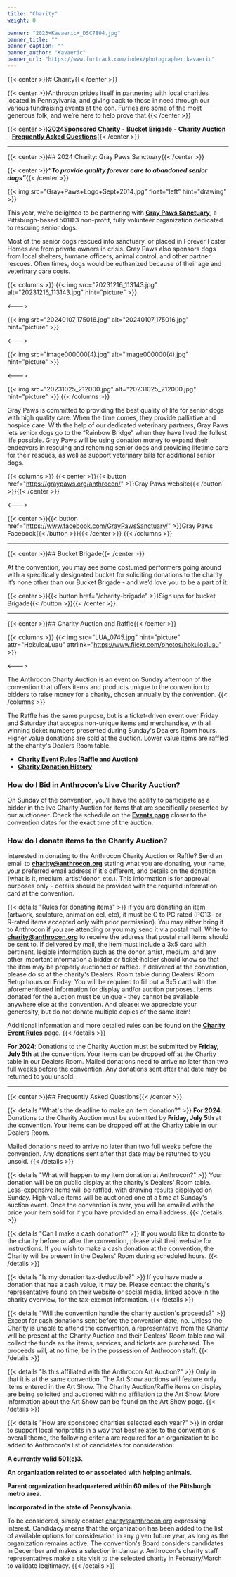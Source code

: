 ```yaml
---
title: "Charity"
weight: 0

banner: "2023+Kavaeric+_DSC7804.jpg"
banner_title: ""
banner_caption: ""
banner_author: "Kavaeric"
banner_url: "https://www.furtrack.com/index/photographer:kavaeric"
---
```


{{< center >}}# Charity{{< /center >}}

{{< center >}}Anthrocon prides itself in partnering with local charities located in Pennsylvania, and giving back to those in need through our various fundraising events at the con. Furries are some of the most generous folk, and we’re here to help prove that.{{< /center >}}

{{< center >}}[**202**](#2024-charity-gray-paws-sanctuary)[**4**](#2024-charity-gray-paws-sanctuary)[**Sponsored Charity**](#2024-charity-gray-paws-sanctuary) - [**Bucket Brigade**](#bucket-brigade) - [**Charity Auction**](#charity-auction-and-raffle) - [**Frequently Asked Questions**](#frequently-asked-questions){{< /center >}}

***

{{< center >}}## 2024 Charity: Gray Paws Sanctuary{{< /center >}}

{{< center >}}***“To provide quality forever care to abandoned senior dogs”***{{< /center >}}

{{< img src="Gray+Paws+Logo+Sept+2014.jpg" float="left" hint="drawing" >}}

This year, we’re delighted to be partnering with [**Gray Paws Sanctuary**](https://graypaws.org), a Pittsburgh-based 501©3 non-profit, fully volunteer organization dedicated to rescuing senior dogs.

Most of the senior dogs rescued into sanctuary, or placed in Forever Foster Homes are from private owners in crisis. Gray Paws also sponsors dogs from local shelters, humane officers, animal control, and other partner rescues. Often times, dogs would be euthanized because of their age and veterinary care costs.

{{< columns >}}
{{< img src="20231216_113143.jpg" alt="20231216_113143.jpg" hint="picture" >}}

<--->

{{< img src="20240107_175016.jpg" alt="20240107_175016.jpg" hint="picture" >}}

<--->

{{< img src="image000000(4).jpg" alt="image000000(4).jpg" hint="picture" >}}

<--->

{{< img src="20231025_212000.jpg" alt="20231025_212000.jpg" hint="picture" >}}
{{< /columns >}}

Gray Paws is committed to providing the best quality of life for senior dogs with high quality care. When the time comes, they provide palliative and hospice care. With the help of our dedicated veterinary partners, Gray Paws lets senior dogs go to the “Rainbow Bridge” when they have lived the fullest life possible. Gray Paws will be using donation money to expand their endeavors in rescuing and rehoming senior dogs and providing lifetime care for their rescues, as well as support veterinary bills for additional senior dogs.

{{< columns >}}
{{< center >}}{{< button href="https://graypaws.org/anthrocon/" >}}Gray Paws website{{< /button >}}{{< /center >}}

<--->

{{< center >}}{{< button href="https://www.facebook.com/GrayPawsSanctuary/" >}}Gray Paws Facebook{{< /button >}}{{< /center >}}
{{< /columns >}}

***

{{< center >}}## Bucket Brigade{{< /center >}}

At the convention, you may see some costumed performers going around with a specifically designated bucket for soliciting donations to the charity. It’s none other than our Bucket Brigade - and we’d love you to be a part of it.

{{< center >}}{{< button href="/charity-brigade" >}}Sign ups for bucket Brigade{{< /button >}}{{< /center >}}

***

{{< center >}}## Charity Auction and Raffle{{< /center >}}

{{< columns >}}
{{< img src="LUA_0745.jpg" hint="picture" attr="HokuloaLuau" attrlink="https://www.flickr.com/photos/hokuloaluau" >}}

<--->

The Anthrocon Charity Auction is an event on Sunday afternoon of the convention that offers items and products unique to the convention to bidders to raise money for a charity, chosen annually by the convention.
{{< /columns >}}

The Raffle has the same purpose, but is a ticket-driven event over Friday and Saturday that accepts non-unique items and merchandise, with all winning ticket numbers presented during Sunday's Dealers Room hours. Higher value donations are sold at the auction. Lower value items are raffled at the charity's Dealers Room table.

- [**Charity Event Rules (Raffle and Auction)**](/charity-event-rules)
- [**Charity Donation History**](/charity-event-history)

### How do I Bid in Anthrocon’s Live Charity Auction?

On Sunday of the convention, you’ll have the ability to participate as a bidder in the live Charity Auction for items that are specifically presented by our auctioneer. Check the schedule on the [**Events page**](/events-panels) closer to the convention dates for the exact time of the auction.

### How do I donate items to the Charity Auction?

Interested in donating to the Anthrocon Charity Auction or Raffle? Send an email to [**charity@anthrocon.org**](mailto:charity@anthrocon.org) stating what you are donating, your name, your preferred email address if it's different, and details on the donation (what is it, medium, artist/donor, etc.). This information is for approval purposes only - details should be provided with the required information card at the convention.

{{< details "Rules for donating items" >}}
If you are donating an item (artwork, sculpture, animation cel, etc), it must be G to PG rated (PG13- or R-rated items accepted only with prior permission). You may either bring it to Anthrocon if you are attending or you may send it via postal mail. Write to [**charity@anthrocon.org**](mailto:charity@anthrocon.org) to receive the address that postal mail items should be sent to. If delivered by mail, the item must include a 3x5 card with pertinent, legible information such as the donor, artist, medium, and any other important information a bidder or ticket-holder should know so that the item may be properly auctioned or raffled. If delivered at the convention, please do so at the charity's Dealers' Room table during Dealers' Room Setup hours on Friday. You will be required to fill out a 3x5 card with the aforementioned information for display and/or auction purposes. Items donated for the auction must be unique - they cannot be available anywhere else at the convention. And please: we appreciate your generosity, but do not donate multiple copies of the same item!

Additional information and more detailed rules can be found on the [**Charity Event Rules**](/charity-event-rules) page.
{{< /details >}}

**For 2024**: Donations to the Charity Auction must be submitted by **Friday, July 5th** at the convention. Your items can be dropped off at the Charity table in our Dealers Room. Mailed donations need to arrive no later than two full weeks before the convention. Any donations sent after that date may be returned to you unsold.

***

{{< center >}}## Frequently Asked Questions{{< /center >}}

{{< details "What's the deadline to make an item donation?" >}}
**For 2024**: Donations to the Charity Auction must be submitted by **Friday, July 5th** at the convention. Your items can be dropped off at the Charity table in our Dealers Room.

Mailed donations need to arrive no later than two full weeks before the convention. Any donations sent after that date may be returned to you unsold.
{{< /details >}}

{{< details "What will happen to my item donation at Anthrocon?" >}}
Your donation will be on public display at the charity's Dealers' Room table. Less-expensive items will be raffled, with drawing results displayed on Sunday. High-value items will be auctioned one at a time at Sunday's auction event. Once the convention is over, you will be emailed with the price your item sold for if you have provided an email address.
{{< /details >}}

{{< details "Can I make a cash donation?" >}}
If you would like to donate to the charity before or after the convention, please visit their website for instructions. If you wish to make a cash donation at the convention, the Charity will be present in the Dealers' Room during scheduled hours.
{{< /details >}}

{{< details "Is my donation tax-deductible?" >}}
If you have made a donation that has a cash value, it may be. Please contact the charity's representative found on their website or social media, linked above in the charity overview, for the tax-exempt information.
{{< /details >}}

{{< details "Will the convention handle the charity auction's proceeds?" >}}
Except for cash donations sent before the convention date, no. Unless the Charity is unable to attend the convention, a representative from the Charity will be present at the Charity Auction and their Dealers' Room table and will collect the funds as the items, services, and tickets are purchased. The proceeds will, at no time, be in the possession of Anthrocon staff.
{{< /details >}}

{{< details "Is this affiliated with the Anthrocon Art Auction?" >}}
Only in that it is at the same convention. The Art Show auctions will feature only items entered in the Art Show. The Charity Auction/Raffle items on display are being solicited and auctioned with no affiliation to the Art Show. More information about the Art Show can be found on the Art Show page.
{{< /details >}}

{{< details "How are sponsored charities selected each year?" >}}
In order to support local nonprofits in a way that best relates to the convention's overall theme, the following criteria are required for an organization to be added to Anthrocon's list of candidates for consideration:

**A currently valid 501(c)3.**

**An organization related to or associated with helping animals.**

**Parent organization headquartered within 60 miles of the Pittsburgh metro area.**

**Incorporated in the state of Pennsylvania.**

To be considered, simply contact charity@anthrocon.org expressing interest. Candidacy means that the organization has been added to the list of available options for consideration in any given future year, as long as the organization remains active. The convention's Board considers candidates in December and makes a selection in January. Anthrocon's charity staff representatives make a site visit to the selected charity in February/March to validate legitimacy.
{{< /details >}}
